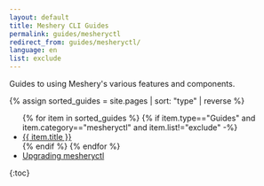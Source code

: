 ```yaml
---
layout: default
title: Meshery CLI Guides
permalink: guides/mesheryctl
redirect_from: guides/mesheryctl/
language: en
list: exclude
---
```


Guides to using Meshery's various features and components.

{% assign sorted_guides = site.pages | sort: "type" | reverse %}

<ul>
  {% for item in sorted_guides %}
  {% if item.type=="Guides" and item.category=="mesheryctl" and item.list!="exclude" -%}
    <li><a href="{{ site.baseurl }}{{ item.url }}">{{ item.title }}</a>
    </li>
    {% endif %}
  {% endfor %}
  <li><a href="{{ site.baseurl }}/guides/upgrade#upgrading-meshery-cli">Upgrading mesheryctl</a></li>
</ul>

<!-- {% include toc.html page=Guides %} -->

{:toc}

<!-- {% comment %}
#
#  Change date order by adding '| reversed'
#  To sort by title or other variables use {% assign sorted_posts = category[1] | sort: 'title' %}
#
{% endcomment %}

{% for guide in site.adapter %}
<h2 id="{{guide[0] | uri_escape | downcase }}">{{guide[0] | capitalize}}1</h2>

{% endfor %}

{% assign sorted_guides = site.guides | sort %}
{% for guide in sorted_guides %}
<h2 id="{{guide[0] | uri_escape | downcase }}">{{guide[0] | capitalize}}</h2>

{% endfor %} -->
